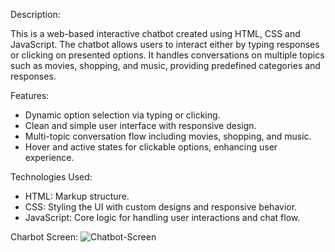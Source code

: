 Description:

This is a web-based interactive chatbot created using HTML, CSS and JavaScript. The chatbot allows users to interact either by typing responses or clicking on presented options. It handles conversations on multiple topics such as movies, shopping, and music, providing predefined categories and responses.

Features:
- Dynamic option selection via typing or clicking.
- Clean and simple user interface with responsive design.
- Multi-topic conversation flow including movies, shopping, and music.
- Hover and active states for clickable options, enhancing user experience.

Technologies Used:
- HTML: Markup structure.
- CSS: Styling the UI with custom designs and responsive behavior.
- JavaScript: Core logic for handling user interactions and chat flow.

Charbot Screen:
![Chatbot-Screen](https://github.com/user-attachments/assets/9c38f7a5-520c-47ca-82a0-243af4ed215e)

